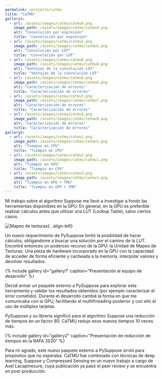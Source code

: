 ```yaml
---
permalink: /projects/catmu
title: "CaTMU"
gallery1:
  - url: /assets/images/catmu/catmu4.png
    image_path: /assets/images/catmu/catmu4.png
    alt: "Convolución por expresión"
    title: "Convolución por expresión"
  - url: /assets/images/catmu/catmu5.png
    image_path: /assets/images/catmu/catmu5.png
    alt: "Convolución por LUT"
    title: "Convolución por LUT"
  - url: /assets/images/catmu/catmu8.png
    image_path: /assets/images/catmu/catmu8.png
    alt: "Ventajas de la convolución LUT"
    title: "Ventajas de la convolución LUT"
  - url: /assets/images/catmu/catmu6.png
    image_path: /assets/images/catmu/catmu6.png
    alt: "Caracterización de errores"
    title: "Caracterización de errores"
  - url: /assets/images/catmu/catmu7.png
    image_path: /assets/images/catmu/catmu7.png
    alt: "Caracterización de errores"
    title: "Caracterización de errores"
  - url: /assets/images/catmu/catmu9.png
    image_path: /assets/images/catmu/catmu9.png
    alt: "Caracterización de errores"
    title: "Caracterización de errores"
gallery2:
  - url: /assets/images/catmu/catmu1.png
    image_path: /assets/images/catmu/catmu1.png
    alt: "Tiempos en CPU"
    title: "Tiempos en CPU"
  - url: /assets/images/catmu/catmu2.png
    image_path: /assets/images/catmu/catmu1.png
    alt: "Tiempos en GPU"
    title: "Tiempos en CPU"
  - url: /assets/images/catmu/catmu3.png
    image_path: /assets/images/catmu/catmu1.png
    alt: "Tiempos en GPU + TMU"
    title: "Tiempos en GPU + TMU"
---
```


Mi trabajo sobre el algoritmo Suppose me llevó a investigar a fondo las
herramientas disponibles en la GPU. En general, en la GPU es preferible realizar
cálculos antes que utilizar una LUT (Lookup Table), salvo ciertos casos.

![Mapeo de texturas](https://upload.wikimedia.org/wikipedia/commons/f/f2/Texture_mapping_demonstration_animation.gif){: .align-left}

Un nuevo requerimiento de PySuppose limitó la posiblidad de hacer cálculos,
obligandome a buscar una solución por el camino de la LUT. Encontré entonces un
poderoso recurso de la GPU: la Unidad de Mapeo de Texturas. Una pieza de 
hardware incorporado en la GPU con la capacidad de acceder de forma eficiente y
cacheada a la memoria, interpolar valores y devolver resultados.

{% include gallery id="gallery1" caption="Presentación al equipo de desarrollo" %}

Decidí armar un paquete externo a PySuppose para explorar esta herramienta y
validar los resultados obtenidos (por ejemplo caracterizar el error cometido).
Durante el desarrollo cambié la forma en que me comunicaba con la GPU, 
facilitando el multithreading posterior y con ello el uso de múltiples tarjetas.

PySuppose y su librería significó para el algoritmo Suppose una reducción de 
tiempos en un factor 80. CaTMU redujo esos nuevos tiempos 10 veces más.

{% include gallery id="gallery2" caption="Presentación de reducción de tiempos en la RAFA 2020" %}

Para mi agrado, este nuevo paquete externo a PySuppose sirvió para propósitos
que no esperaba. CaTMU fue combinado con técnicas de deep learning, Suppose y
Compressed Sensing en un nuevo trabajo a cargo de Axel Lacapmesure, cuya
publicación ya pasó el peer review y se encuentra en post-producción.
